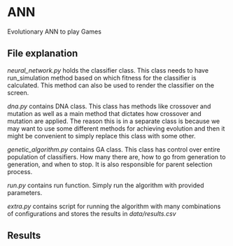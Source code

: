 # ANN
Evolutionary ANN to play Games

## File explanation

*neural_network.py* holds the classifier class. This class needs to have run_simulation method based on which fitness for the classifier is calculated.
This method can also be used to render the classifier on the screen.


*dna.py* contains DNA class. This class has methods like crossover and mutation as well as a main method that dictates how crossover and mutation are applied. The reason this is in a separate class is because we may want to use some different methods for achieving evolution and then it might be convenient to simply replace this class with some other.


*genetic_algorithm.py* contains GA class. This class has control over entire population of classifiers. How many there are, how to go from generation to generation, and when to stop. It is also responsible for parent selection process.

*run.py* contains run function. Simply run the algorithm with provided parameters. 

*extra.py* contains script for running the algorithm with many combinations of configurations and stores the results in  *data/results.csv*


## Results

